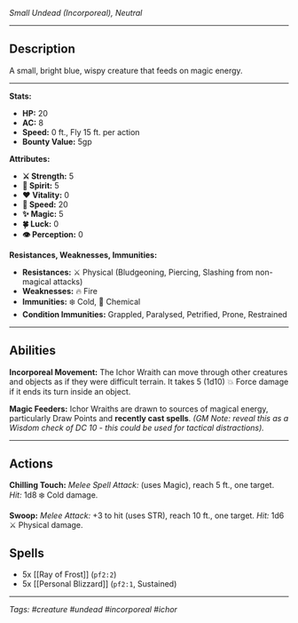 *Small Undead (Incorporeal), Neutral*

---
## Description

A small, bright blue, wispy creature that feeds on magic energy.

---

**Stats:**
*   **HP:** 20
*   **AC:** 8
*   **Speed:** 0 ft., Fly 15 ft. per action
*   **Bounty Value:** 5gp

**Attributes:**
*   **⚔️ Strength:** 5
*   **💙 Spirit:** 5
*   **❤️ Vitality:** 0
*   **🏃 Speed:** 20
*   **✨ Magic:** 5
*   **🍀 Luck:** 0
*   **👁️ Perception:** 0

**Resistances, Weaknesses, Immunities:**
*   **Resistances:** ⚔️ Physical (Bludgeoning, Piercing, Slashing from non-magical attacks)
*   **Weaknesses:** 🔥 Fire
*   **Immunities:** ❄️ Cold, 🧪 Chemical
*   **Condition Immunities:** Grappled, Paralysed, Petrified, Prone, Restrained

---
## Abilities

**Incorporeal Movement:** The Ichor Wraith can move through other creatures and objects as if they were difficult terrain. It takes 5 (1d10) 💥 Force damage if it ends its turn inside an object.

**Magic Feeders:** Ichor Wraiths are drawn to sources of magical energy, particularly Draw Points and **recently cast spells**. *(GM Note: reveal this as a Wisdom check of DC 10 - this could be used for tactical distractions).*

---
## Actions

**Chilling Touch:** *Melee Spell Attack:* (uses Magic), reach 5 ft., one target.
*Hit:* 1d8 ❄️ Cold damage.

**Swoop:** *Melee Attack:* +3 to hit (uses STR), reach 10 ft., one target.
*Hit:* 1d6 ⚔️ Physical damage.

## Spells

*   5x [[Ray of Frost]] (`pf2:2`)
*   5x [[Personal Blizzard]] (`pf2:1`, Sustained)

---
*Tags: #creature #undead #incorporeal #ichor*
